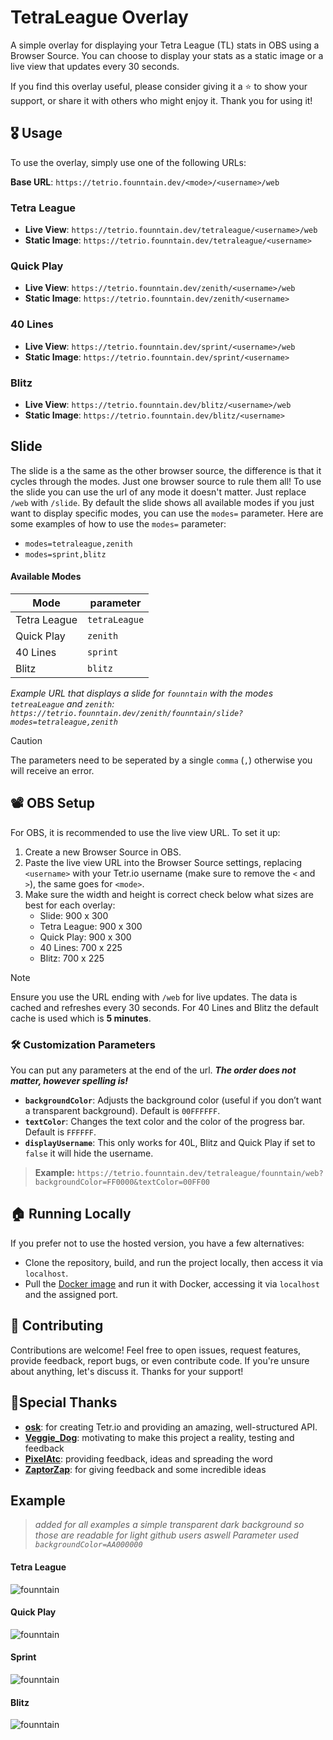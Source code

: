 # TetraLeague Overlay

A simple overlay for displaying your Tetra League (TL) stats in OBS using a Browser Source. You can choose to display your stats as a static image or a live view that updates every 30 seconds.

If you find this overlay useful, please consider giving it a ⭐ to show your support, or share it with others who might enjoy it. Thank you for using it!

## 🎖️ Usage

To use the overlay, simply use one of the following URLs:

**Base URL**: `https://tetrio.founntain.dev/<mode>/<username>/web`

### Tetra League
- **Live View**: `https://tetrio.founntain.dev/tetraleague/<username>/web`
- **Static Image**: `https://tetrio.founntain.dev/tetraleague/<username>`

### Quick Play
- **Live View**: `https://tetrio.founntain.dev/zenith/<username>/web`
- **Static Image**: `https://tetrio.founntain.dev/zenith/<username>`

### 40 Lines
- **Live View**: `https://tetrio.founntain.dev/sprint/<username>/web`
- **Static Image**: `https://tetrio.founntain.dev/sprint/<username>`

### Blitz
- **Live View**: `https://tetrio.founntain.dev/blitz/<username>/web`
- **Static Image**: `https://tetrio.founntain.dev/blitz/<username>`

## Slide

The slide is a the same as the other browser source, the difference is that it cycles through the modes. Just one browser source to rule them all!
To use the slide you can use the url of any mode it doesn't matter. Just replace `/web` with `/slide`. By default the slide shows all available modes if you just want to display specific modes, you can use the `modes=` parameter.
Here are some examples of how to use the `modes=` parameter:
- `modes=tetraleague,zenith`
- `modes=sprint,blitz`

#### Available Modes
| Mode         | parameter     |
|--------------|---------------|
| Tetra League | `tetraLeague` |
| Quick Play   | `zenith`      |
| 40 Lines     | `sprint`      |
| Blitz        | `blitz`       |

*Example URL that displays a slide for `founntain` with the modes `tetreaLeague` and `zenith`: `https://tetrio.founntain.dev/zenith/founntain/slide?modes=tetraleague,zenith`*

> [!CAUTION]
> The parameters need to be seperated by a single `comma` (`,`) otherwise you will receive an error.

## 📽️ OBS Setup

For OBS, it is recommended to use the live view URL. To set it up:

1. Create a new Browser Source in OBS.
2. Paste the live view URL into the Browser Source settings, replacing `<username>` with your Tetr.io username (make sure to remove the `<` and `>`), the same goes for `<mode>`.
3. Make sure the width and height is correct check below what sizes are best for each overlay:
   - Slide: 900 x 300
   - Tetra League: 900 x 300
   - Quick Play: 900 x 300
   - 40 Lines: 700 x 225
   - Blitz: 700 x 225

> [!NOTE]  
> Ensure you use the URL ending with `/web` for live updates. The data is cached and refreshes every 30 seconds. For 40 Lines and Blitz the default cache is used which is **5 minutes**.

### 🛠️ Customization Parameters
You can put any parameters at the end of the url. ***The order does not matter, however spelling is!***

- **`backgroundColor`**: Adjusts the background color (useful if you don’t want a transparent background). Default is `00FFFFFF`.
- **`textColor`**: Changes the text color and the color of the progress bar. Default is `FFFFFF`.
- **`displayUsername`**: This only works for 40L, Blitz and Quick Play if set to `false` it will hide the username.

> **Example:** `https://tetrio.founntain.dev/tetraleague/founntain/web?backgroundColor=FF0000&textColor=00FF00`

## 🏠 Running Locally

If you prefer not to use the hosted version, you have a few alternatives:

- Clone the repository, build, and run the project locally, then access it via `localhost`.
- Pull the [Docker image](https://hub.docker.com/repository/docker/founntain/tetraleague.overlay.api/general) and run it with Docker, accessing it via `localhost` and the assigned port.

## 🔨 Contributing

Contributions are welcome! Feel free to open issues, request features, provide feedback, report bugs, or even contribute code. If you're unsure about anything, let's discuss it. Thanks for your support!

## 🧡Special Thanks

- **[osk](https://tetr.io)**: for creating Tetr.io and providing an amazing, well-structured API.
- **[Veggie_Dog](https://www.twitch.tv/theveggiedog)**: motivating to make this project a reality, testing and feedback
- **[PixelAtc](https://www.twitch.tv/pixelatc)**: providing feedback, ideas and spreading the word
- **[ZaptorZap](https://zaptorz.app/)**: for giving feedback and some incredible ideas

## Example
> *added for all examples a simple transparent dark background so those are readable for light github users aswell Parameter used `backgroundColor=AA000000`*
#### Tetra League
![founntain](https://github.com/user-attachments/assets/ee8e60e9-de03-4b89-b197-cee5d3e7f8c8)

#### Quick Play
![founntain](https://github.com/user-attachments/assets/8c6cd129-5a58-4d05-a00a-8ea995d8080f)

#### Sprint
![founntain](https://github.com/user-attachments/assets/d7f00e47-326a-477f-9d74-0f8c46f66845)

#### Blitz
![founntain](https://github.com/user-attachments/assets/51ac5ca5-27be-465d-8b48-07b1e4e029e3)